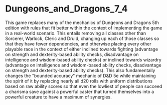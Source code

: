# Dungeons_and_Dragons_7_4
This game replaces many of the mechanics of Dungeons and Dragons 5th edition with rules that fit better within the context of implementing the game in a real-world scenario. This entails removing all classes other than Sorcerer, Warlock, Cleric and Druid, changing up each of those classes so that they have fewer dependencies, and otherwise placing every other playable race in the context of either inclined towards fighting (advantage on strength and dexterity-based ability checks, disadvantage on intelligence and wisdom-based ability checks) or inclined towards wizardry (advantage on intelligence and wisdom-based ability checks, disadvantage on strength and dexterity-based ability checks). This also fundamentally changes the "bounded accuracy" mechanic of D&amp;D 5e while maintaining the spirit of it by replacing nearly all d20 rolls with uniform distributions based on raw ability scores so that even the lowliest of people can succeed a charisma save against a powerful caster that turned themselves into a powerful creature to have a maximum of synergies.
